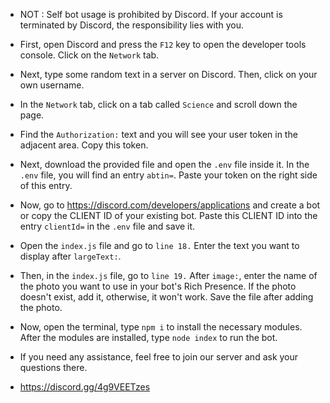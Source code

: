  - NOT : Self bot usage is prohibited by Discord. If your account is terminated by Discord, the responsibility lies with you.

 - First, open Discord and press the `F12` key to open the developer tools console. Click on the `Network` tab.

 - Next, type some random text in a server on Discord. Then, click on your own username.

 - In the `Network` tab, click on a tab called `Science` and scroll down the page.

 - Find the `Authorization:` text and you will see your user token in the adjacent area. Copy this token.

 - Next, download the provided file and open the `.env` file inside it. In the `.env` file, you will find an entry `abtin=`. Paste your token  on the right side of this entry.

 - Now, go to https://discord.com/developers/applications and create a bot or copy the CLIENT ID of your existing bot. Paste this CLIENT ID into the entry `clientId=` in the `.env` file and save it.

 - Open the `index.js` file and go to `line 18.` Enter the text you want to display after `largeText:`.

 - Then, in the `index.js` file, go to `line 19.` After `image:`, enter the name of the photo you want to use in your bot's Rich Presence. If the photo doesn't exist, add it, otherwise, it won't work. Save the file after adding the photo.

 - Now, open the terminal, type `npm i` to install the necessary modules. After the modules are installed, type `node index` to run the bot.
   
 - If you need any assistance, feel free to join our server and ask your questions there.
   
 - https://discord.gg/4g9VEETzes
